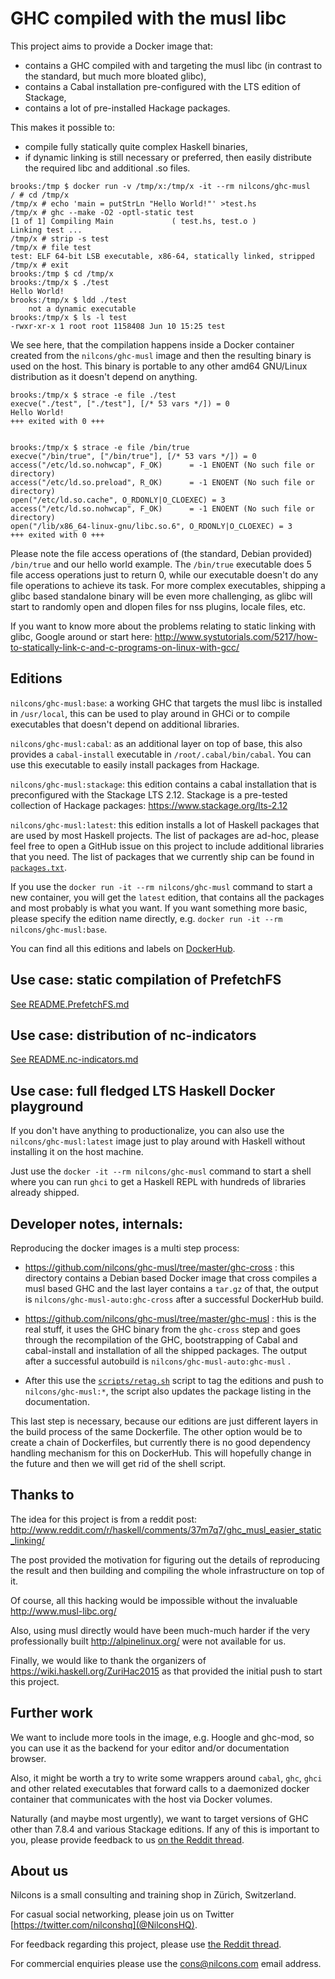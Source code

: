# GHC compiled with the musl libc

This project aims to provide a Docker image that:
- contains a GHC compiled with and targeting the musl libc (in
  contrast to the standard, but much more bloated glibc),
- contains a Cabal installation pre-configured with the LTS edition of Stackage,
- contains a lot of pre-installed Hackage packages.

This makes it possible to:
- compile fully statically quite complex Haskell binaries,
- if dynamic linking is still necessary or preferred, then easily
  distribute the required libc and additional .so files.

```
brooks:/tmp $ docker run -v /tmp/x:/tmp/x -it --rm nilcons/ghc-musl
/ # cd /tmp/x
/tmp/x # echo 'main = putStrLn "Hello World!"' >test.hs
/tmp/x # ghc --make -O2 -optl-static test
[1 of 1] Compiling Main             ( test.hs, test.o )
Linking test ...
/tmp/x # strip -s test
/tmp/x # file test
test: ELF 64-bit LSB executable, x86-64, statically linked, stripped
/tmp/x # exit
brooks:/tmp $ cd /tmp/x
brooks:/tmp/x $ ./test
Hello World!
brooks:/tmp/x $ ldd ./test
    not a dynamic executable
brooks:/tmp/x $ ls -l test
-rwxr-xr-x 1 root root 1158408 Jun 10 15:25 test
```

We see here, that the compilation happens inside a Docker container
created from the `nilcons/ghc-musl` image and then the resulting
binary is used on the host.  This binary is portable to any other
amd64 GNU/Linux distribution as it doesn't depend on anything.

```
brooks:/tmp/x $ strace -e file ./test
execve("./test", ["./test"], [/* 53 vars */]) = 0
Hello World!
+++ exited with 0 +++


brooks:/tmp/x $ strace -e file /bin/true
execve("/bin/true", ["/bin/true"], [/* 53 vars */]) = 0
access("/etc/ld.so.nohwcap", F_OK)      = -1 ENOENT (No such file or directory)
access("/etc/ld.so.preload", R_OK)      = -1 ENOENT (No such file or directory)
open("/etc/ld.so.cache", O_RDONLY|O_CLOEXEC) = 3
access("/etc/ld.so.nohwcap", F_OK)      = -1 ENOENT (No such file or directory)
open("/lib/x86_64-linux-gnu/libc.so.6", O_RDONLY|O_CLOEXEC) = 3
+++ exited with 0 +++
```

Please note the file access operations of (the standard, Debian
provided) `/bin/true` and our hello world example.  The `/bin/true`
executable does 5 file access operations just to return 0, while our
executable doesn't do any file operations to achieve its task.  For
more complex executables, shipping a glibc based standalone binary
will be even more challenging, as glibc will start to randomly open
and dlopen files for nss plugins, locale files, etc.

If you want to know more about the problems relating to static linking
with glibc, Google around or start here:
http://www.systutorials.com/5217/how-to-statically-link-c-and-c-programs-on-linux-with-gcc/

## Editions

`nilcons/ghc-musl:base`: a working GHC that targets the musl libc
is installed in `/usr/local`, this can be used to play around in
GHCi or to compile executables that doesn't depend on additional
libraries.

`nilcons/ghc-musl:cabal`: as an additional layer on top of base,
this also provides a `cabal-install` executable in
`/root/.cabal/bin/cabal`.  You can use this executable to easily
install packages from Hackage.

`nilcons/ghc-musl:stackage`: this edition contains a cabal
installation that is preconfigured with the Stackage LTS 2.12.
Stackage is a pre-tested collection of Hackage packages:
https://www.stackage.org/lts-2.12

`nilcons/ghc-musl:latest`: this edition installs a lot of Haskell
packages that are used by most Haskell projects.  The list of packages
are ad-hoc, please feel free to open a GitHub issue on this project to
include additional libraries that you need.  The list of packages that
we currently ship can be found in [`packages.txt`](packages.txt).

If you use the `docker run -it --rm nilcons/ghc-musl` command to
start a new container, you will get the `latest` edition, that
contains all the packages and most probably is what you want.  If you
want something more basic, please specify the edition name directly,
e.g. `docker run -it --rm nilcons/ghc-musl:base`.

You can find all this editions and labels on
[DockerHub](https://registry.hub.docker.com/u/nilcons/ghc-musl/tags/manage/).

## Use case: static compilation of PrefetchFS
[See README.PrefetchFS.md](README.PrefetchFS.md)

## Use case: distribution of nc-indicators
[See README.nc-indicators.md](README.nc-indicators.md)

## Use case: full fledged LTS Haskell Docker playground

If you don't have anything to productionalize, you can also use the
`nilcons/ghc-musl:latest` image just to play around with Haskell
without installing it on the host machine.

Just use the `docker -it --rm nilcons/ghc-musl` command to start a
shell where you can run `ghci` to get a Haskell REPL with hundreds
of libraries already shipped.

## Developer notes, internals:
Reproducing the docker images is a multi step process:

- https://github.com/nilcons/ghc-musl/tree/master/ghc-cross : this
  directory contains a Debian based Docker image that cross compiles a
  musl based GHC and the last layer contains a `tar.gz` of that,
  the output is `nilcons/ghc-musl-auto:ghc-cross` after a successful
  DockerHub build.

- https://github.com/nilcons/ghc-musl/tree/master/ghc-musl : this is
  the real stuff, it uses the GHC binary from the `ghc-cross` step
  and goes through the recompilation of the GHC, bootstrapping of
  Cabal and cabal-install and installation of all the shipped
  packages.  The output after a successful autobuild is
  `nilcons/ghc-musl-auto:ghc-musl` .

- After this use the [`scripts/retag.sh`](scripts/retag.sh) script
  to tag the editions and push to `nilcons/ghc-musl:*`, the script
  also updates the package listing in the documentation.

This last step is necessary, because our editions are just different
layers in the build process of the same Dockerfile.  The other option
would be to create a chain of Dockerfiles, but currently there is no
good dependency handling mechanism for this on DockerHub.  This will
hopefully change in the future and then we will get rid of the shell
script.

## Thanks to

The idea for this project is from a reddit post:
http://www.reddit.com/r/haskell/comments/37m7q7/ghc_musl_easier_static_linking/

The post provided the motivation for figuring out the details of
reproducing the result and then building and compiling the whole
infrastructure on top of it.

Of course, all this hacking would be impossible without the
invaluable http://www.musl-libc.org/

Also, using musl directly would have been much-much harder if the very
professionally built http://alpinelinux.org/ were not available for
us.

Finally, we would like to thank the organizers of
https://wiki.haskell.org/ZuriHac2015 as that provided the initial push
to start this project.

## Further work

We want to include more tools in the image, e.g. Hoogle and ghc-mod,
so you can use it as the backend for your editor and/or documentation
browser.

Also, it might be worth a try to write some wrappers around `cabal`,
`ghc`, `ghci` and other related executables that forward calls to a
daemonized docker container that communicates with the host via Docker
volumes.

Naturally (and maybe most urgently), we want to target versions of GHC
other than 7.8.4 and various Stackage editions.  If any of this is
important to you, please provide feedback to us
[on the Reddit thread](http://www.reddit.com/r/haskell/comments/3a0q4y).

## About us

Nilcons is a small consulting and training shop in Zürich, Switzerland.

For casual social networking, please join us on Twitter
[https://twitter.com/nilconshq](@NilconsHQ).

For feedback regarding this project, please use
[the Reddit thread](http://www.reddit.com/r/haskell/comments/3a0q4y).

For commercial enquiries please use the cons@nilcons.com email address.
